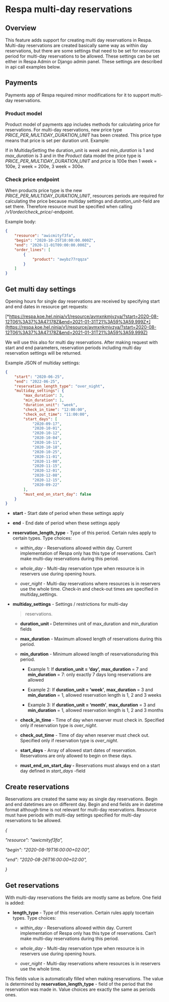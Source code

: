 Respa multi-day reservations
============================

Overview
--------

This feature adds support for creating multi day reservations in Respa.
Multi-day reservations are created basically same way as within day
reservations, but there are some settings that need to be set for
resources period for multi-day reservations to be allowed. These
settings can be set either in Respa Admin or Django admin panel. These
settings are described in api call examples below.

Payments
--------

Payments app of Respa required minor modifications for it to support
multi-day reservations.

### Product model

Product model of payments app includes methods for calculating price for
reservations. For multi-day reservations, new price type
*PRICE\_PER\_MULTIDAY\_DURATION\_UNIT* has been created. This price type
means that price is set per duration unit. Example:

If in MultidaySetting the duration\_unit is *week* and *min\_duration*
is 1 and *max\_duration* is 3 and in the *Product* data model the price
type is *PRICE\_PER\_MULTIDAY\_DURATION\_UNIT* and *price* is 100e then
1 week = 100e, 2 week = 200e, 3 week = 300e.

### Check price endpoint

When products price type is the new
*PRICE\_PER\_MULTIDAY\_DURATION\_UNIT*, resources periods are required
for calculating the price because multiday settings and
*duration\_unit*-field are set there. Therefore resource must be
specified when calling */v1/order/check\_price/*-endpoint.

Example body:
```json
{
    "resource": "awicmityf3fa",
    "begin": "2020-10-25T10:00:00.000Z",
    "end": "2020-11-01T09:00:00.000Z",
    "order_lines": [
        {
            "product": "awybz77rqqza"
        }
    ]
}
```


Get multi day settings
----------------------

Opening hours for single day reservations are received by specifying
start and end dates in resource get requests:

[*https://respa.koe.hel.ninja/v1/resource/avmxnkmjvzya/?start=2020-08-12T06%3A37%3A47.178Z&end=2021-01-31T21%3A59%3A59.999Z*](https://respa.koe.hel.ninja/v1/resource/avmxnkmjvzya/?start=2020-08-12T06%3A37%3A47.178Z&end=2021-01-31T21%3A59%3A59.999Z)

We will use this also for multi day reservations. After making request
with start and end parameters, reservation periods including multi day
reservation settings will be returned.

Example JSON of multiday settings:
```json
{
    "start": "2020-06-25",
    "end": "2022-06-25",
    "reservation_length_type": "over_night",
    "multiday_settings": {
        "max_duration": 3,
        "min_duration": 1,
        "duration_unit": "week",
        "check_in_time": "12:00:00",
        "check_out_time": "11:00:00",
        "start_days": [
            "2020-09-17",
            "2020-10-01",
            "2020-10-12",
            "2020-10-04",
            "2020-10-11",
            "2020-10-18",
            "2020-10-25",
            "2020-11-01",
            "2020-11-08",
            "2020-11-15",
            "2020-12-01",
            "2020-12-08",
            "2020-12-15",
            "2020-09-22"
        ],
        "must_end_on_start_day": false
    }
}

```

-   **start** - Start date of period when these settings apply

-   **end** - End date of period when these settings apply

-   **reservation\_length\_type** - Type of this period. Certain rules apply to certain types. Type choices:

    -   *within\_day* - Reservations allowed within day. Current implementation of Respa only has this type of reservations. Can’t make multi-day reservations during this period.

    -   *whole\_day* - Multi-day reservation type when resource is in reservers use during opening hours.

    -   *over\_night* - Multi-day reservations where resources is in reservers use the whole time. Check-in and check-out times are specified in multiday\_settings.

-   **multiday\_settings** - Settings / restrictions for multi-day
    > reservations.

    -   **duration\_unit -** Determines unit of max\_duration and min\_duration fields

    -   **max\_duration** - Maximum allowed length of reservations during this period.

    -   **min\_duration** - Minimum allowed length of reservationsduring this period.

        -   Example 1: If **duration\_unit = ’day’,** **max\_duration** = 7 and **min\_duration** = 7: only exactly 7 days long reservations are allowed

        -   Example 2: If **duration\_unit = ‘week’**, **max\_duration** = 3 and **min\_duration** = 1, allowed reservation length is 1, 2 and 3 weeks

        -   Example 3: If **duration\_unit = ‘month’**, **max\_duration** = 3 and **min\_duration** = 1, allowed reservation length is 1, 2 and 3 months

    -   **check\_in\_time** - Time of day when reserver must check in. Specified only if reservation type is *over\_night*.

    -   **check\_out\_time** - Time of day when reserver must check out. Specified only if reservation type is *over\_night*.

    -   **start\_days** - Array of allowed start dates of reservation. Reservations are only allowed to begin on these days.

    -   **must\_end\_on\_start\_day -** Reservations must always end on a start day defined in *start\_days* -field

Create reservations
-------------------

Reservations are created the same way as single day reservations. Begin
and end datetimes are on different day. Begin and end fields are in
datetime format although time is not relevant for multi-day
reservations. Resource must have periods with multi-day settings
specified for multi-day reservations to be allowed.

*{*

*"resource": "awicmityf3fa",*

*"begin": "2020-08-19T16:00:00+02:00",*

*"end": "2020-08-26T16:00:00+02:00",*

*}*

Get reservations
----------------

With multi-day reservations the fields are mostly same as before. One
field is added:

-   **length\_type** - Type of this reservation. Certain rules apply tocertain types. Type choices:

    -   *within\_day* - Reservations allowed within day. Current implementation of Respa only has this type of reservations. Can’t make multi-day reservations during this period.

    -   *whole\_day* - Multi-day reservation type when resource is in reservers use during opening hours.

    -   *over\_night* - Multi-day reservations where resources is in reservers use the whole time.

This fields value is automatically filled when making reservations. The
value is determined by **reservation\_length\_type** - field of the
period that the reservation was made in. Value choices are exactly the
same as periods ones.
